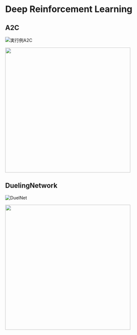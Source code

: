 # Deep Reinforcement Learning 

## A2C
![実行例A2C](https://user-images.githubusercontent.com/55625375/137506512-eeb17973-12be-495e-a75f-03335b16a1ec.gif) 

<img src=https://user-images.githubusercontent.com/55625375/137506588-e7034fa9-b882-4091-80c1-52ff1a68620d.png width= 400>

## DuelingNetwork
![DuelNet](https://user-images.githubusercontent.com/55625375/137509377-47b5727b-6732-4101-b14f-8d454da2bed5.gif)

<img src=https://user-images.githubusercontent.com/55625375/137509414-697291e8-b9bc-414a-95f3-4b0ff9e289df.png width= 400>
